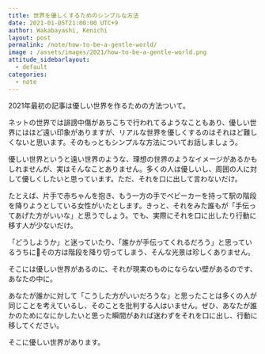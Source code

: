 ```yaml
---
title: 世界を優しくするためのシンプルな方法
date: 2021-01-05T21:00:00 UTC+9
author: Wakabayashi, Kenichi
layout: post
permalink: /note/how-to-be-a-gentle-world/
image : /assets/images/2021/how-to-be-a-gentle-world.png
attitude_sidebarlayout:
  - default
categories:
  - note
---
```

2021年最初の記事は優しい世界を作るための方法ついて。

ネットの世界では誹謗中傷があちこちで行われてるようなこともあり、優しい世界にはほど遠い印象がありますが、リアルな世界を優しくするのはそれほど難しくないと思います。そのもっともシンプルな方法についてお話しましょう。

優しい世界というと遠い世界のような、理想の世界のようなイメージがあるかもしれませんが、実はそんなことありません。多くの人は優しいし、周囲の人に対して優しくしたいと思っています。ただ、それを口に出して言わないだけ。

たとえば、片手で赤ちゃんを抱き、もう一方の手でベビーカーを持って駅の階段を降りようとしている女性がいたとします。きっと、それをみた誰もが「手伝ってあげた方がいいな」と思うでしょう。でも、実際にそれを口に出したり行動に移す人が少ないだけ。

「どうしようか」と迷っていたり、「誰かが手伝ってくれるだろう」と思っているうちにその方は階段を降り切ってしまう、そんな光景は珍しくありません。

そこには優しい世界があるのに、それが現実のものにならない壁があるのです、あなたの中に。

あなたが誰かに対して「こうした方がいいだろうな」と思ったことは多くの人が同じことを考えているし、そのことを批判する人はいません。ぜひ、あなたが誰かのためになにかしたいと思った瞬間があれば迷わずをそれを口に出し、行動に移してください。

そこに優しい世界があります。